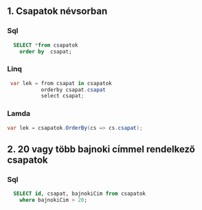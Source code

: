 ## 1. Csapatok névsorban
### Sql
```sql
  SELECT *from csapatok
    order by  csapat;
```

### Linq
```cs
 var lek = from csapat in csapatok
           orderby csapat.csapat
           select csapat;
```

### Lamda
```cs
var lek = csapatok.OrderBy(cs => cs.csapat);
```

## 2. 20 vagy több bajnoki címmel rendelkező csapatok
### Sql
```sql
  SELECT id, csapat, bajnokiCim from csapatok
    where bajnokiCim > 20;
```